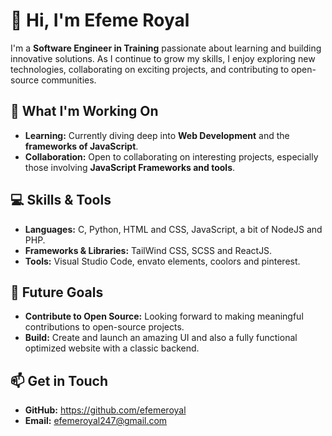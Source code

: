 # 👋 Hi, I'm Efeme Royal

I'm a **Software Engineer in Training** passionate about learning and building innovative solutions. As I continue to grow my skills, I enjoy exploring new technologies, collaborating on exciting projects, and contributing to open-source communities.

## 🌟 What I'm Working On
- **Learning:** Currently diving deep into **Web Development** and the **frameworks of JavaScript**.
- **Collaboration:** Open to collaborating on interesting projects, especially those involving **JavaScript Frameworks and tools**.

## 💻 Skills & Tools
- **Languages:** C, Python, HTML and CSS, JavaScript, a bit of NodeJS and PHP.
- **Frameworks & Libraries:** TailWind CSS, SCSS and ReactJS.
- **Tools:** Visual Studio Code, envato elements, coolors and pinterest.

## 🚀 Future Goals
- **Contribute to Open Source:** Looking forward to making meaningful contributions to open-source projects.
- **Build:** Create and launch an amazing UI and also a fully functional optimized website with a classic backend.

## 📫 Get in Touch
- **GitHub:** https://github.com/efemeroyal
- **Email:** efemeroyal247@gmail.com



<!---
efemeroyal/efemeroyal is a ✨ special ✨ repository because its `README.md` (this file) appears on your GitHub profile.
You can click the Preview link to take a look at your changes.
--->
